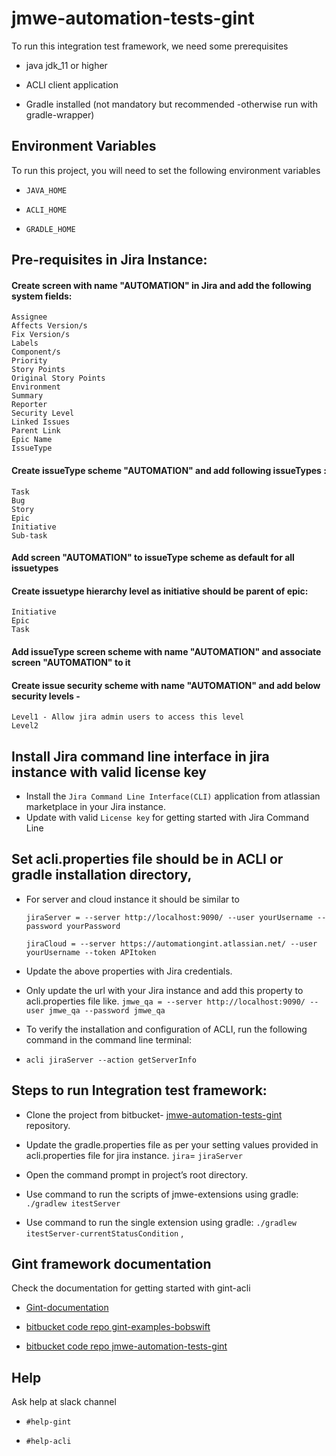 
# jmwe-automation-tests-gint

To run this integration test framework, we need some prerequisites

- java jdk_11 or higher

- ACLI client application

- Gradle installed (not mandatory but recommended -otherwise run with gradle-wrapper)

## Environment Variables

To run this project, you will need to set the following environment variables

- `JAVA_HOME`

- `ACLI_HOME`

- `GRADLE_HOME`

## Pre-requisites in Jira Instance:

#### Create screen with name "AUTOMATION" in Jira and add the following system fields:
    Assignee
    Affects Version/s
    Fix Version/s
    Labels
    Component/s
    Priority
    Story Points
    Original Story Points
    Environment
    Summary
    Reporter
    Security Level
    Linked Issues
    Parent Link
    Epic Name
    IssueType

#### Create issueType scheme "AUTOMATION" and add following issueTypes : 
    Task
    Bug
    Story
    Epic
    Initiative
    Sub-task

#### Add screen "AUTOMATION" to issueType scheme as default for all issuetypes
#### Create issuetype hierarchy level as initiative should be parent of epic:
    Initiative
    Epic
    Task
#### Add issueType screen scheme with name "AUTOMATION" and associate screen "AUTOMATION" to it
#### Create issue security scheme with name "AUTOMATION" and add below security levels -
    Level1 - Allow jira admin users to access this level
    Level2
## Install Jira command line interface in jira instance with valid license key
 - Install the `Jira Command Line Interface(CLI)` application from atlassian marketplace in your Jira instance.
 - Update with valid `License key` for getting started with Jira Command Line 

## Set acli.properties file should be in ACLI or gradle installation directory,
- For server and cloud instance it should be similar to

    `jiraServer = --server http://localhost:9090/ --user yourUsername --password yourPassword`

    `jiraCloud = --server https://automationgint.atlassian.net/ --user yourUsername --token APItoken`

- Update the above properties with Jira credentials.
- Only update the url with your Jira instance and add this property to acli.properties file like.
  `jmwe_qa = --server http://localhost:9090/ --user jmwe_qa --password jmwe_qa` 
- To verify the installation and configuration of ACLI, run the following command in the command line terminal: 
- `acli jiraServer --action getServerInfo`

## Steps to run Integration test framework:

- Clone the project  from bitbucket- [jmwe-automation-tests-gint](https://bitbucket.org/appfire/jmwe-automation-tests-gint/src/master/) repository.

- Update the gradle.properties file as per your setting values provided in acli.properties file for jira instance.
  `jira`= `jiraServer`

- Open the command prompt in project’s root directory.
- Use command to run the scripts of jmwe-extensions using gradle: `./gradlew itestServer`
- Use command to run the single extension using gradle:
   `./gradlew itestServer-currentStatusCondition` ,

## Gint framework documentation
Check the documentation for getting started with gint-acli

- [Gint-documentation](https://ginthome.atlassian.net/wiki/spaces/GINT/overview?mode=global)

- [bitbucket code repo gint-examples-bobswift](https://bitbucket.org/bobswift/gint-examples/src/master/)

- [bitbucket code repo jmwe-automation-tests-gint](https://bitbucket.org/appfire/jmwe-automation-tests-gint/src/master/)


## Help

Ask help at slack channel

- `#help-gint`

- `#help-acli`


